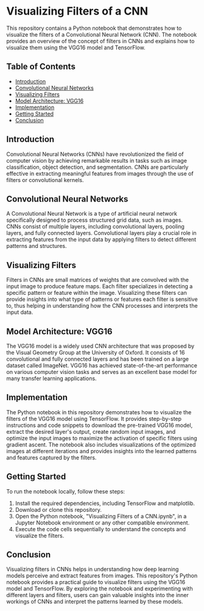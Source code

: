 # Visualizing Filters of a CNN

This repository contains a Python notebook that demonstrates how to visualize the filters of a Convolutional Neural Network (CNN). The notebook provides an overview of the concept of filters in CNNs and explains how to visualize them using the VGG16 model and TensorFlow.

## Table of Contents
- [Introduction](#introduction)
- [Convolutional Neural Networks](#convolutional-neural-networks)
- [Visualizing Filters](#visualizing-filters)
- [Model Architecture: VGG16](#model-architecture-vgg16)
- [Implementation](#implementation)
- [Getting Started](#getting-started)
- [Conclusion](#conclusion)

## Introduction
Convolutional Neural Networks (CNNs) have revolutionized the field of computer vision by achieving remarkable results in tasks such as image classification, object detection, and segmentation. CNNs are particularly effective in extracting meaningful features from images through the use of filters or convolutional kernels.

## Convolutional Neural Networks
A Convolutional Neural Network is a type of artificial neural network specifically designed to process structured grid data, such as images. CNNs consist of multiple layers, including convolutional layers, pooling layers, and fully connected layers. Convolutional layers play a crucial role in extracting features from the input data by applying filters to detect different patterns and structures.

## Visualizing Filters
Filters in CNNs are small matrices of weights that are convolved with the input image to produce feature maps. Each filter specializes in detecting a specific pattern or feature within the image. Visualizing these filters can provide insights into what type of patterns or features each filter is sensitive to, thus helping in understanding how the CNN processes and interprets the input data.

## Model Architecture: VGG16
The VGG16 model is a widely used CNN architecture that was proposed by the Visual Geometry Group at the University of Oxford. It consists of 16 convolutional and fully connected layers and has been trained on a large dataset called ImageNet. VGG16 has achieved state-of-the-art performance on various computer vision tasks and serves as an excellent base model for many transfer learning applications.

## Implementation
The Python notebook in this repository demonstrates how to visualize the filters of the VGG16 model using TensorFlow. It provides step-by-step instructions and code snippets to download the pre-trained VGG16 model, extract the desired layer's output, create random input images, and optimize the input images to maximize the activation of specific filters using gradient ascent. The notebook also includes visualizations of the optimized images at different iterations and provides insights into the learned patterns and features captured by the filters.

## Getting Started
To run the notebook locally, follow these steps:

1. Install the required dependencies, including TensorFlow and matplotlib.
2. Download or clone this repository.
3. Open the Python notebook, "Visualizing Filters of a CNN.ipynb", in a Jupyter Notebook environment or any other compatible environment.
4. Execute the code cells sequentially to understand the concepts and visualize the filters.

## Conclusion
Visualizing filters in CNNs helps in understanding how deep learning models perceive and extract features from images. This repository's Python notebook provides a practical guide to visualize filters using the VGG16 model and TensorFlow. By exploring the notebook and experimenting with different layers and filters, users can gain valuable insights into the inner workings of CNNs and interpret the patterns learned by these models.
